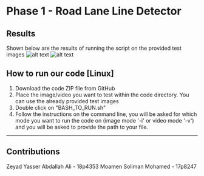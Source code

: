 # Phase 1 - Road Lane Line Detector


## Results

Shown below are the results of running the script on the provided test images
![alt text](test_results_1.png)
![alt text](test_results_2.png)

## How to run our code [Linux]

1. Download the code ZIP file from GitHub
2. Place the image/video you want to test within the code directory. You can use the already provided test images
3. Double click on "BASH_TO_RUN.sh"
4. Follow the instructions on the command line, you will be asked for which mode you want to run the code on (image mode '-i' or video mode '-v') and you will be asked to provide the path to your file.
----------------------------------------------------------

## Contributions
Zeyad Yasser Abdallah Ali - 18p4353
Moamen Soliman Mohamed - 17p8247

